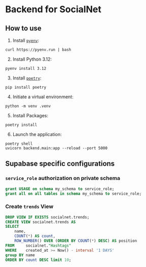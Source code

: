 # Backend for SocialNet

## How to use

1. Install [`pyenv`](https://github.com/pyenv/pyenv):

```shell
curl https://pyenv.run | bash
```

2. Install Python 3.12:

```shell
pyenv install 3.12
```


3. Install [`poetry`]():

```shell
pip install poetry
```

4. Initiate a virtual environment:

```shell
python -m venv .venv
```

5. Install Packages:

```shell
poetry install
```

6. Launch the application:

```shell
poetry shell
uvicorn backend.main:app --reload --port 5000
```

## Supabase specific configurations

### `service_role` authorization on private schema

```sql
grant USAGE on schema my_schema to service_role;
grant all on all tables in schema my_schema to service_role;
```

### Create `trends` View

```sql
DROP VIEW IF EXISTS socialnet.trends;
CREATE VIEW socialnet.trends AS
SELECT
    name,
    COUNT(*) AS count,
    ROW_NUMBER() OVER (ORDER BY COUNT(*) DESC) AS position
FROM     socialnet."Hashtags"
WHERE    created_at >= Now() - interval '1 DAYS'
group BY name
ORDER BY count DESC limit 10;
```